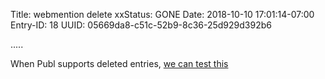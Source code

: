 Title: webmention delete
xxStatus: GONE
Date: 2018-10-10 17:01:14-07:00
Entry-ID: 18
UUID: 05669da8-c51c-52b9-8c36-25d929d392b6

.....

When Publ supports deleted entries, [we can test this](https://webmention.rocks/delete/1)
